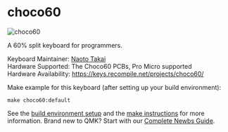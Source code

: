 # choco60

![choco60](https://keys.recompile.net/images/choco60-main@600w.jpg)

A 60% split keyboard for programmers.

Keyboard Maintainer: [Naoto Takai](https://github.com/takai)  
Hardware Supported: The Choco60 PCBs, Pro Micro supported  
Hardware Availability: https://keys.recompile.net/projects/choco60/

Make example for this keyboard (after setting up your build environment):

    make choco60:default

See the [build environment setup](https://docs.qmk.fm/#/getting_started_build_tools) and the [make instructions](https://docs.qmk.fm/#/getting_started_make_guide) for more information. Brand new to QMK? Start with our [Complete Newbs Guide](https://docs.qmk.fm/#/newbs).
